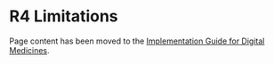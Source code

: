 # R4 Limitations

Page content has been moved to the [Implementation Guide for Digital Medicines](https://simplifier.net/guide/ukcoreimplementationguideformedicines/KnownDosageStructureLimitations).
